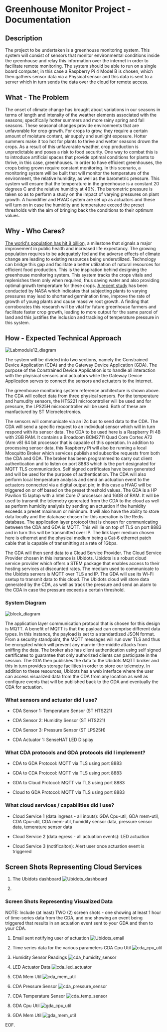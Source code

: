 # Greenhouse Monitor Project - Documentation

## Description

The project to be undertaken is a greenhouse monitoring system. This system will consist of sensors that monitor environmental conditions inside the greenhouse and relay this information over the internet in order to facilitate remote monitoring. The system should be able to run on a single board computer, in this case a Raspberry Pi 4 Model B is chosen, which then gathers sensor data via a Physical sensor and this data is sent to a server which in turn sends the data over the cloud for remote access.



## What - The Problem 

The onset of climate change has brought about variations in our seasons in terms of length and intensity of the weather elements associated with the seasons; specifically hotter summers and more rainy spring and fall seasons. These seasonal changes provide environments that are unfavorable for crop growth. For crops to grow, they require a certain amount of moisture content, air supply and sunlight exposure. Hotter summers make it too hot for plants to thrive and wetter seasons drown the crops. As a result of this unfavorable weather, crop production is unpredictable and poses a risk to food security. 
One way to combat this is to introduce artificial spaces that provide optimal conditions for plants to thrive, in this case, greenhouses. In order to have efficient greenhouses, the crops being grown require constant monitoring. In this scenario, a monitoring system will be built that will monitor the temperature of the environment, the relative humidity, as well as the barometric pressure. This system will ensure that the temperature in the greenhouse is a constant 20 degrees C and the relative humidity at 40%. The barometric pressure is taken so as to perform a study on the impact of varying pressures on plant growth. A humidifier and HVAC system are set up as actuators and these will turn on in case the humidity and temperature exceed the preset thresholds with the aim of bringing back the conditions to their optimum values. 



## Why - Who Cares? 

[The world's population has hit 8 billion,](https://www.un.org/en/desa/world-population-hits-8-billion-people) a milestone that signals a major improvement in public health and increased life expectancy. The growing population requires to be adequately fed and the adverse effects of climate change are leading to existing resources being underutilized. Technology can bridge this gap and facilitate a better utilization of natural resources for efficient food production. This is the inspiration behind designing the greenhouse monitoring system. This system tracks the crops vitals and replenishes them only when required, thus saving water and also providing optimal growth temperature for these crops. 
[A recent study](https://sbir.nasa.gov/SBIR/abstracts/87/sbir/phase1/SBIR-87-1-12.06-3053.html#:~:text=Abstract%3A,massive%20and%20rapid%20root%20growth.) has been conducted by NASA which indicates that subjecting plants to varying pressures may lead to shortened germination time, improve the rate of growth of young plants and cause massive root growth. A finding that corroborates this research will be vital for future greenhouse farmers and facilitate faster crop growth, leading to more output for the same parcel of land and this justifies the inclusion and tracking of temperature pressure in this system.




## How - Expected Technical Approach

![Labmodule12_diagram](https://user-images.githubusercontent.com/65710427/232360655-188be1ba-0134-4251-b458-9e732a6a5b93.png)

The system will be divided into two sections, namely the Constrained Device Application (CDA) and the Gateway Device Application (GDA). The purpose of the Constrained Device Application is to handle all interaction with the phyisical sensors and actuators while the Gateway Device Application serves to connect the sensors and actuators to the internet.

The greenhouse monitoring system reference architecture is shown above. The CDA will collect data from three physical sensors. For the temperature and humudity sensors, the HTS221 microcontroller will be used and for pressure, the LPS25H microcontroller will be used. Both of these are manfactured by ST Microelectronics.

The sensors will communicate via an i2c bus to send data to the CDA. The CDA will send a specific request to an individual sensor which will in turn respond with its sensor data. The CDA to be used here is a Raspberry Pi 4B with 2GB RAM. It contains a Broadcom BCM2711 Quad Core Cortex A72 (Arm v8) 64 bit processor that is capable of this operation. In addition to processing sensor data, this Raspberry Pi will also be running a local Mosquitto Broker which services publish and subscribe requests from both the CDA and GDA. The broker has been programmed to carry out client authentication and to listen on port 8883 which is the port designated for MQTT TLS communication. Self signed certificates have been generated and will be used for the purpose of authentication. The CDA will also perform local temperature analysis and send an actuation event to the actuators connected via a digital output pin; in this case a HVAC will be triggered on or off based on the preset threshold values.
The GDA is a HP Pavilion 15 laptop with a Intel Core i7 processor and 16GB of RAM. It will be used to transmit the telemetry generated from the CDA to the cloud as well as perform humidity analysis by sending an actuation if the humidity exceeds a preset maximum or minimum. It will also have the ability to store data locally and the database chosen for this operation is the Redis database. The application layer protocol that is chosen for communicating between the CDA and GDA is MQTT. This will lie on top of TLS on port 8883 and in turn this will be transmitted over IP. The link layer medium chosen here is ethernet and the physical medium being a Cat-6 ethernet patch cable that is capable of transmitting at a rate of 1Gbps.

The GDA will then send data to a Cloud Service Provider. The Cloud Service Provider chosen in this instance is Ubidots. Ubidots is a robust cloud service provider which offers a STEM package that enables access to their hosting services at discounted rates. The medium used to communicate to the Ubidots servers is MQTT over TLS and IP. The GDA will use its Wi-Fi ssetup to transmit data to this cloud. The Ubidots cloud will store data generated by the CDA, as well as track the pressure and send an alarm to the CDA in case the pressure exceeds a certain threshold.


### System Diagram

![block_diagram](https://user-images.githubusercontent.com/65710427/234704655-df7acc64-91cb-462f-94fd-8f234e97d0ba.png)



The application layer communication protocol that is chosen for this design is MQTT. A benefit of MQTT is that the payload can comprise different data types. In this instance, the payload is set to a standardized JSON format. From a security standpoint, the MQTT messages will run over TLS and thus be encrypted which will prevent any man-in-the-middle attacks from sniffing the data. The broker also has client authentication using self signed certificates to guarantee that only authorized clients can participate in the session. The GDA then publishes the data to the Ubidots MQTT broker and this in turn provides storage facilities in order to store our telemetry. In addition to these resources, Ubidots has a web interface where the user can access visualized data from the CDA from any location as well as configure events that will be published back to the GDA and eventually the CDA for actuation. 



### What sensors and actuator did I use?

- CDA Sensor 1: Temperature Sensor (ST HTS221)

- CDA Sensor 2: Humidity Sensor (ST HTS221)

- CDA Sensor 3: Pressure Sensor (ST LPS25H)

- CDA Actuator 1: SenseHAT LED Display



### What CDA protocols and GDA protocols did I implement?

- CDA to GDA Protocol: MQTT via TLS using port 8883

- GDA to CDA Protocol: MQTT via TLS using port 8883

- GDA to Cloud Protocol: MQTT via TLS using port 8883

- Cloud to GDA Protocol: MQTT via TLS using port 8883


 
### What cloud services / capabilities did I use?

- Cloud Service 1 (data ingress - all inputs): GDA Cpu-util, GDA mem-util, CDA Cpu-util, CDA mem-util, humidity sensor data, pressure sensor data, temerature sensor data

- Cloud Service 2 (data egress - all actuation events): LED actuation
- Cloud Service 3 (notificaiton): Alert user once actuation event is triggered



## Screen Shots Representing Cloud Services
1. The Ubidots dashboard 
![Ubidots_dashboard](https://user-images.githubusercontent.com/65710427/234707205-b9193e51-f927-4fd2-90fc-3a43ee2941d0.png)

2. 

### Screen Shots Representing Visualized Data

NOTE: Include (at least) TWO (2) screen shots - one showing at least 1 hour
of time-series data from the CDA, and one showing an event being triggered
that results in an actuation event sent to your GDA and then to your CDA.

1. Email sent notifying user of actuation
![Ubidots_email](https://user-images.githubusercontent.com/65710427/234707339-83589464-9ccd-40a7-86e0-b64813f72de7.png)

2. Time series data for the various parameters
CDA Cpu Util
![cda_cpu_util](https://user-images.githubusercontent.com/65710427/234707559-5f09e037-71d5-434e-a8d1-77d7e169f69d.png)

3. Humidity Sensor Readings
![cda_humidity_sensor](https://user-images.githubusercontent.com/65710427/234707643-d1457ff0-f49c-49fa-8671-87483985e83c.png)

4. LED Actuator Data
![cda_led_actuator](https://user-images.githubusercontent.com/65710427/234707734-0556654c-440b-45ca-a2aa-8232053946c8.png)

5. CDA Mem Util
![cda_mem_util](https://user-images.githubusercontent.com/65710427/234707796-5ed72379-c468-40e3-840c-a03fb9224cad.png)

6. CDA Pressure Sensor
![cda_pressure_sensor](https://user-images.githubusercontent.com/65710427/234707873-e204cc59-b224-4dc5-9b28-adcef2c38349.png)

7. CDA Temperature Sensor
![cda_temp_sensor](https://user-images.githubusercontent.com/65710427/234707946-a0444c02-1118-4425-aa6b-899d77310ac1.png)

8. GDA Cpu Util
![gda_cpu_util](https://user-images.githubusercontent.com/65710427/234708006-22537021-0d38-4e4d-be18-30f7335b1f11.png)

9. GDA Mem Util
![gda_mem_util](https://user-images.githubusercontent.com/65710427/234708073-0034e761-29d1-4e55-b0fc-39309c6bb634.png)

EOF.
